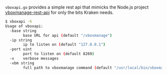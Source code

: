 `vboxapi.go` provides a simple rest api that mimicks the Node.js project [vboxmanage-rest-api](https://www.npmjs.com/package/vboxmanage-rest-api) for only the bits Kraken needs.

```bash
$ vboxapi -h
Usage of vboxapi:
  -base string
        base URL for api (default "/vboxmanage")
  -ip string
        ip to listen on (default "127.0.0.1")
  -port uint
        port to listen on (default 8269)
  -v    verbose messages
  -vbm string
        full path to vboxmanage command (default "/usr/local/bin/vboxmanage")
```
